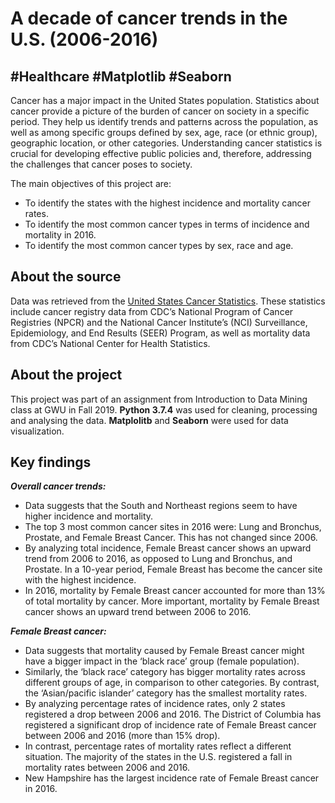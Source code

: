 # A decade of cancer trends in the U.S. (2006-2016)
## #Healthcare #Matplotlib #Seaborn

Cancer has a major impact in the United States population. Statistics about cancer provide a picture of the burden of cancer on society in a specific period. They help us identify trends and patterns across the population, as well as among specific groups defined by sex, age, race (or ethnic group), geographic location, or other categories. Understanding cancer statistics is crucial for developing effective public policies and, therefore, addressing the challenges that cancer poses to society.

The main objectives of this project are:

* To identify the states with the highest incidence and mortality cancer rates.
* To identify the most common cancer types in terms of incidence and mortality in 2016.
* To identify the most common cancer types by sex, race and age.

## About the source

Data was retrieved from the [United States Cancer Statistics](https://www.cdc.gov/cancer/uscs/about/index.htm). These statistics include cancer registry data from CDC’s National Program of Cancer Registries (NPCR) and the National Cancer Institute’s (NCI) Surveillance, Epidemiology, and End Results (SEER) Program, as well as mortality data from CDC’s National Center for Health Statistics. 

## About the project

This project was part of an assignment from Introduction to Data Mining class at GWU in Fall 2019.
**Python 3.7.4** was used for cleaning, processing and analysing the data. **Matplolitb** and **Seaborn** were used for data visualization.


## Key findings

_**Overall cancer trends:**_

- Data suggests that the South and Northeast regions seem to have higher incidence and mortality.
- The top 3 most common cancer sites in 2016 were: Lung and Bronchus, Prostate, and Female Breast Cancer. This has not changed since 2006.
- By analyzing total incidence, Female Breast cancer shows an upward trend from 2006 to 2016, as opposed to Lung and Bronchus, and Prostate. In a 10-year period, Female Breast has become the cancer site with the highest incidence.
- In 2016, mortality by Female Breast cancer accounted for more than 13% of total mortality by cancer. More important, mortality by Female Breast cancer shows an upward trend between 2006 to 2016.

_**Female Breast cancer:**_

- Data suggests that mortality caused by Female Breast cancer might have a bigger impact in the ‘black race’ group (female population).
- Similarly, the ‘black race’ category has bigger mortality rates across different groups of age, in comparison to other categories. By contrast, the ‘Asian/pacific islander’ category has the smallest mortality rates.
- By analyzing percentage rates of incidence rates, only 2 states registered a drop between 2006 and 2016. The District of Columbia has registered a significant drop of incidence rate of Female Breast cancer between 2006 and 2016 (more than 15% drop).
- In contrast, percentage rates of mortality rates reflect a different situation. The majority of the states in the U.S. registered a fall in mortality rates between 2006 and 2016.
- New Hampshire has the largest incidence rate of Female Breast cancer in 2016.
